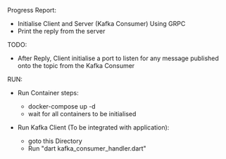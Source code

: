 Progress Report:

- Initialise Client and Server (Kafka Consumer) Using GRPC
- Print the reply from the server

TODO:

- After Reply, Client initialise a port to listen for any message published onto the topic from the Kafka Consumer

RUN: 

- Run Container steps: 
    - docker-compose up -d
    - wait for all containers to be initialised

- Run Kafka Client (To be integrated with application):
    - goto this Directory
    - Run "dart kafka_consumer_handler.dart"